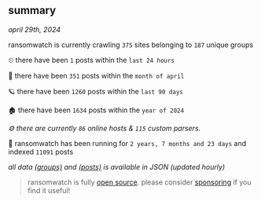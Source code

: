 
## summary
_april 29th, 2024_

ransomwatch is currently crawling `375` sites belonging to `187` unique groups

⏲ there have been `1` posts within the `last 24 hours`

🦈 there have been `351` posts within the `month of april`

🪐 there have been `1260` posts within the `last 90 days`

🏚 there have been `1634` posts within the `year of 2024`

_⚙️ there are currently `86` online hosts & `115` custom parsers._

🦕 ransomwatch has been running for `2 years, 7 months and 23 days` and indexed `11091` posts

_all data  [(groups)](http://ransomwhat.telemetry.ltd/groups) and [(posts)](http://ransomwhat.telemetry.ltd/posts) is available in JSON (updated hourly)_

> ransomwatch is fully [open source](https://github.com/joshhighet/ransomwatch#ransomwatch--). please consider [sponsoring](https://github.com/sponsors/joshhighet) if you find it useful!
